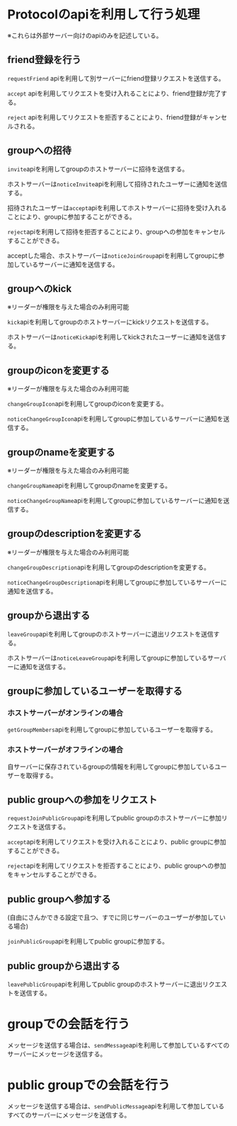 # Protocolのapiを利用して行う処理

※これらは外部サーバー向けのapiのみを記述している。

## friend登録を行う

`requestFriend` apiを利用して別サーバーにfriend登録リクエストを送信する。

`accept` apiを利用してリクエストを受け入れることにより、friend登録が完了する。

`reject`
apiを利用してリクエストを拒否することにより、friend登録がキャンセルされる。

## groupへの招待

`invite`apiを利用してgroupのホストサーバーに招待を送信する。

ホストサーバーは`noticeInvite`apiを利用して招待されたユーザーに通知を送信する。

招待されたユーザーは`accept`apiを利用してホストサーバーに招待を受け入れることにより、groupに参加することができる。

`reject`apiを利用して招待を拒否することにより、groupへの参加をキャンセルすることができる。

acceptした場合、ホストサーバーは`noticeJoinGroup`apiを利用してgroupに参加しているサーバーに通知を送信する。

## groupへのkick
※リーダーが権限を与えた場合のみ利用可能

`kick`apiを利用してgroupのホストサーバーにkickリクエストを送信する。

ホストサーバーは`noticeKick`apiを利用してkickされたユーザーに通知を送信する。

## groupのiconを変更する
※リーダーが権限を与えた場合のみ利用可能

`changeGroupIcon`apiを利用してgroupのiconを変更する。

`noticeChangeGroupIcon`apiを利用してgroupに参加しているサーバーに通知を送信する。

## groupのnameを変更する
※リーダーが権限を与えた場合のみ利用可能

`changeGroupName`apiを利用してgroupのnameを変更する。

`noticeChangeGroupName`apiを利用してgroupに参加しているサーバーに通知を送信する。

## groupのdescriptionを変更する
※リーダーが権限を与えた場合のみ利用可能

`changeGroupDescription`apiを利用してgroupのdescriptionを変更する。

`noticeChangeGroupDescription`apiを利用してgroupに参加しているサーバーに通知を送信する。

## groupから退出する

`leaveGroup`apiを利用してgroupのホストサーバーに退出リクエストを送信する。

ホストサーバーは`noticeLeaveGroup`apiを利用してgroupに参加しているサーバーに通知を送信する。

##  groupに参加しているユーザーを取得する

### ホストサーバーがオンラインの場合

`getGroupMembers`apiを利用してgroupに参加しているユーザーを取得する。

### ホストサーバーがオフラインの場合

自サーバーに保存されているgroupの情報を利用してgroupに参加しているユーザーを取得する。

## public groupへの参加をリクエスト

`requestJoinPublicGroup`apiを利用してpublic groupのホストサーバーに参加リクエストを送信する。

`accept`apiを利用してリクエストを受け入れることにより、public groupに参加することができる。

`reject`apiを利用してリクエストを拒否することにより、public groupへの参加をキャンセルすることができる。

## public groupへ参加する
(自由にさんかできる設定で且つ、すでに同じサーバーのユーザーが参加している場合)

`joinPublicGroup`apiを利用してpublic groupに参加する。

## public groupから退出する

`leavePublicGroup`apiを利用してpublic groupのホストサーバーに退出リクエストを送信する。

# groupでの会話を行う

メッセージを送信する場合は、`sendMessage`apiを利用して参加しているすべてのサーバーにメッセージを送信する。

# public groupでの会話を行う

メッセージを送信する場合は、`sendPublicMessage`apiを利用して参加しているすべてのサーバーにメッセージを送信する。
